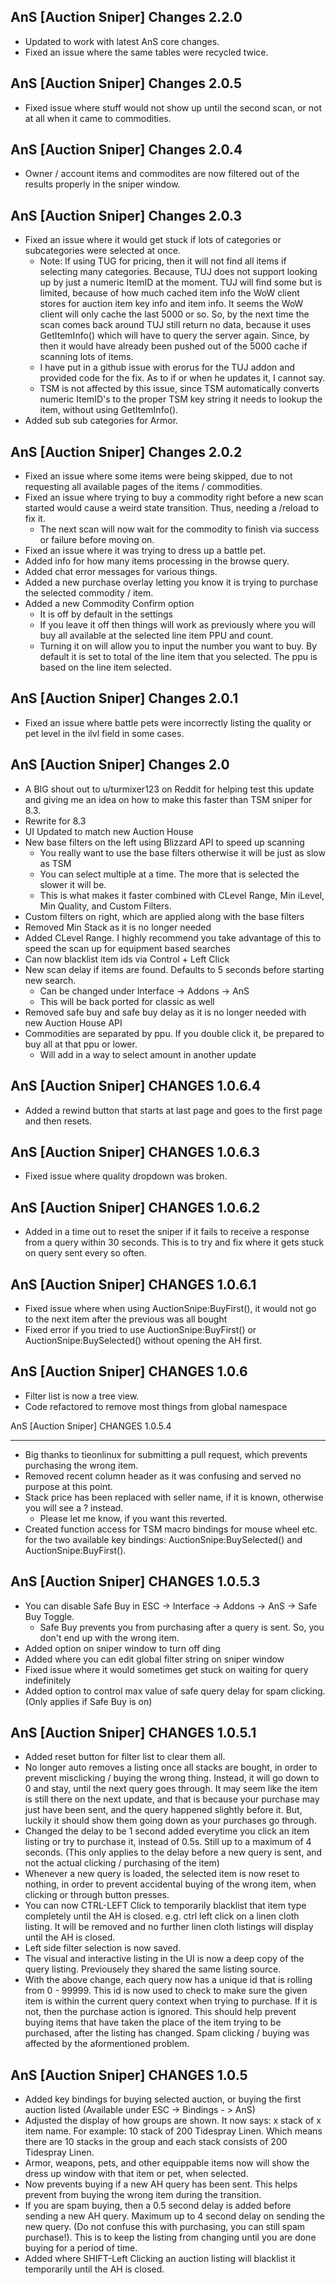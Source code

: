 ## AnS [Auction Sniper] Changes 2.2.0

-   Updated to work with latest AnS core changes.
-   Fixed an issue where the same tables were recycled twice.

## AnS [Auction Sniper] Changes 2.0.5

-   Fixed issue where stuff would not show up until the second scan, or not at all when it came to commodities.

## AnS [Auction Sniper] Changes 2.0.4

-   Owner / account items and commodites are now filtered out of the results properly in the sniper window.

## AnS [Auction Sniper] Changes 2.0.3

-   Fixed an issue where it would get stuck if lots of categories or subcategories were selected at once.
    -   Note: If using TUG for pricing, then it will not find all items if selecting many categories. Because, TUJ does not support looking up by just a numeric ItemID at the moment. TUJ will find some but is limited, because of how much cached item info the WoW client stores for auction item key info and item info. It seems the WoW client will only cache the last 5000 or so. So, by the next time the scan comes back around TUJ still return no data, because it uses GetItemInfo() which will have to query the server again. Since, by then it would have already been pushed out of the 5000 cache if scanning lots of items.
    -   I have put in a github issue with erorus for the TUJ addon and provided code for the fix. As to if or when he updates it, I cannot say.
    -   TSM is not affected by this issue, since TSM automatically converts numeric ItemID's to the proper TSM key string it needs to lookup the item, without using GetItemInfo().
-   Added sub sub categories for Armor.

## AnS [Auction Sniper] Changes 2.0.2

-   Fixed an issue where some items were being skipped, due to not requesting all available pages of the items / commodities.
-   Fixed an issue where trying to buy a commodity right before a new scan started would cause a weird state transition. Thus, needing a /reload to fix it.
    -   The next scan will now wait for the commodity to finish via success or failure before moving on.
-   Fixed an issue where it was trying to dress up a battle pet.
-   Added info for how many items processing in the browse query.
-   Added chat error messages for various things.
-   Added a new purchase overlay letting you know it is trying to purchase the selected commodity / item.
-   Added a new Commodity Confirm option
    -   It is off by default in the settings
    -   If you leave it off then things will work as previously where you will buy all available at the selected line item PPU and count.
    -   Turning it on will allow you to input the number you want to buy. By default it is set to total of the line item that you selected. The ppu is based on the line item selected.

## AnS [Auction Sniper] Changes 2.0.1

-   Fixed an issue where battle pets were incorrectly listing the quality or pet level in the ilvl field in some cases.

## AnS [Auction Sniper] Changes 2.0

-   A BIG shout out to u/turmixer123 on Reddit for helping test this update and giving me an idea on how to make this faster than TSM sniper for 8.3.
-   Rewrite for 8.3
-   UI Updated to match new Auction House
-   New base filters on the left using Blizzard API to speed up scanning
    -   You really want to use the base filters otherwise it will be just as slow as TSM
    -   You can select multiple at a time. The more that is selected the slower it will be.
    -   This is what makes it faster combined with CLevel Range, Min iLevel, Min Quality, and Custom Filters.
-   Custom filters on right, which are applied along with the base filters
-   Removed Min Stack as it is no longer needed
-   Added CLevel Range. I highly recommend you take advantage of this to speed the scan up for equipment based searches
-   Can now blacklist item ids via Control + Left Click
-   New scan delay if items are found. Defaults to 5 seconds before starting new search.
    -   Can be changed under Interface -> Addons -> AnS
    -   This will be back ported for classic as well
-   Removed safe buy and safe buy delay as it is no longer needed with new Auction House API
-   Commodities are separated by ppu. If you double click it, be prepared to buy all at that ppu or lower.
    -   Will add in a way to select amount in another update

## AnS [Auction Sniper] CHANGES 1.0.6.4

-   Added a rewind button that starts at last page and goes to the first page and then resets.

## AnS [Auction Sniper] CHANGES 1.0.6.3

-   Fixed issue where quality dropdown was broken.

## AnS [Auction Sniper] CHANGES 1.0.6.2

-   Added in a time out to reset the sniper if it fails to receive a response from a query within 30 seconds. This is to try and fix where it gets stuck on query sent every so often.

## AnS [Auction Sniper] CHANGES 1.0.6.1

-   Fixed issue where when using AuctionSnipe:BuyFirst(), it would not go to the next item after the previous was all bought
-   Fixed error if you tried to use AuctionSnipe:BuyFirst() or AuctionSnipe:BuySelected() without opening the AH first.

## AnS [Auction Sniper] CHANGES 1.0.6

-   Filter list is now a tree view.
-   Code refactored to remove most things from global namespace

AnS [Auction Sniper] CHANGES 1.0.5.4

---

-   Big thanks to tieonlinux for submitting a pull request, which prevents purchasing the wrong item.
-   Removed recent column header as it was confusing and served no purpose at this point.
-   Stack price has been replaced with seller name, if it is known, otherwise you will see a ? instead.
    -   Please let me know, if you want this reverted.
-   Created function access for TSM macro bindings for mouse wheel etc. for the two available key bindings: AuctionSnipe:BuySelected() and AuctionSnipe:BuyFirst().

## AnS [Auction Sniper] CHANGES 1.0.5.3

-   You can disable Safe Buy in ESC -> Interface -> Addons -> AnS -> Safe Buy Toggle.
    -   Safe Buy prevents you from purchasing after a query is sent. So, you don't end up with the wrong item.
-   Added option on sniper window to turn off ding
-   Added where you can edit global filter string on sniper window
-   Fixed issue where it would sometimes get stuck on waiting for query indefinitely
-   Added option to control max value of safe query delay for spam clicking. (Only applies if Safe Buy is on)

## AnS [Auction Sniper] CHANGES 1.0.5.1

-   Added reset button for filter list to clear them all.
-   No longer auto removes a listing once all stacks are bought, in order to prevent misclicking / buying the wrong thing. Instead, it will go down to 0 and stay, until the next query goes through. It may seem like the item is still there on the next update, and that is because your purchase may just have been sent, and the query happened slightly before it. But, luckily it should show them going down as your purchases go through.
-   Changed the delay to be 1 second added everytime you click an item listing or try to purchase it, instead of 0.5s. Still up to a maximum of 4 seconds. (This only applies to the delay before a new query is sent, and not the actual clicking / purchasing of the item)
-   Whenever a new query is loaded, the selected item is now reset to nothing, in order to prevent accidental buying of the wrong item, when clicking or through button presses.
-   You can now CTRL-LEFT Click to temporarily blacklist that item type completely until the AH is closed. e.g. ctrl left click on a linen cloth listing. It will be removed and no further linen cloth listings will display until the AH is closed.
-   Left side filter selection is now saved.
-   The visual and interactive listing in the UI is now a deep copy of the query listing. Previousely they shared the same listing source.
-   With the above change, each query now has a unique id that is rolling from 0 - 99999. This id is now used to check to make sure the given item is within the current query context when trying to purchase. If it is not, then the purchase action is ignored. This should help prevent buying items that have taken the place of the item trying to be purchased, after the listing has changed. Spam clicking / buying was affected by the aformentioned problem.

## AnS [Auction Sniper] CHANGES 1.0.5

-   Added key bindings for buying selected auction, or buying the first auction listed (Available under ESC -> Bindings - > AnS)
-   Adjusted the display of how groups are shown. It now says: x stack of x item name. For example: 10 stack of 200 Tidespray Linen. Which means there are 10 stacks in the group and each stack consists of 200 Tidespray Linen.
-   Armor, weapons, pets, and other equippable items now will show the dress up window with that item or pet, when selected.
-   Now prevents buying if a new AH query has been sent. This helps prevent from buying the wrong item during the transition.
-   If you are spam buying, then a 0.5 second delay is added before sending a new AH query. Maximum up to 4 second delay on sending the new query. (Do not confuse this with purchasing, you can still spam purchase!). This is to keep the listing from changing until you are done buying for a period of time.
-   Added where SHIFT-Left Clicking an auction listing will blacklist it temporarily until the AH is closed.
